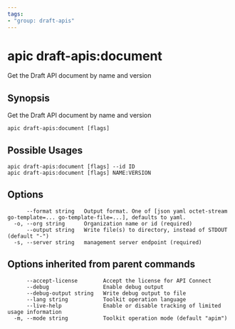 ```yaml
---
tags:
- "group: draft-apis"
---
```

# apic draft-apis:document

Get the Draft API document by name and version

## Synopsis

Get the Draft API document by name and version

```
apic draft-apis:document [flags]
```

## Possible Usages

```
apic draft-apis:document [flags] --id ID
apic draft-apis:document [flags] NAME:VERSION
```

## Options

```
      --format string   Output format. One of [json yaml octet-stream go-template=... go-template-file=...], defaults to yaml.
  -o, --org string      Organization name or id (required)
      --output string   Write file(s) to directory, instead of STDOUT (default "-")
  -s, --server string   management server endpoint (required)
```

## Options inherited from parent commands

```
      --accept-license        Accept the license for API Connect
      --debug                 Enable debug output
      --debug-output string   Write debug output to file
      --lang string           Toolkit operation language
      --live-help             Enable or disable tracking of limited usage information
  -m, --mode string           Toolkit operation mode (default "apim")
```
